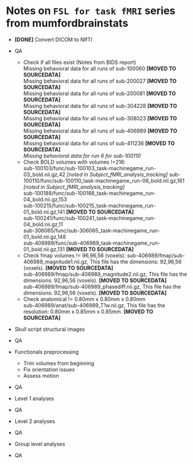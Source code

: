 Notes on `FSL for task fMRI` series from mumfordbrainstats
==========================================================

- **[DONE]** Convert DICOM to NIfTI  

- QA  
  - Check if all files exist (Notes from BIDS report)  
    Missing behavioral data for all runs of sub-100060 **[MOVED TO SOURCEDATA]**  
    Missing behavioral data for all runs of sub-200027 **[MOVED TO SOURCEDATA]**  
    Missing behavioral data for all runs of sub-200081 **[MOVED TO SOURCEDATA]**  
    Missing behavioral data for all runs of sub-304228 **[MOVED TO SOURCEDATA]**  
    Missing behavioral data for all runs of sub-308023 **[MOVED TO SOURCEDATA]**  
    Missing behavioral data for all runs of sub-406989 **[MOVED TO SOURCEDATA]**  
    Missing behavioral data for all runs of sub-411236 **[MOVED TO SOURCEDATA]**  
    *Missing behavioral data for run 6 for sub-100110*
  - Check BOLD volumes with volumes !=216:  
    sub-100103/func/sub-100103_task-machinegame_run-03_bold.nii.gz,42 *[noted in Subject_fMRI_analysis_tracking]*
    sub-100110/func/sub-100110_task-machinegame_run-06_bold.nii.gz,161 *[noted in Subject_fMRI_analysis_tracking]*  
    sub-100188/func/sub-100188_task-machinegame_run-04_bold.nii.gz,153  
    sub-100215/func/sub-100215_task-machinegame_run-01_bold.nii.gz,141 **[MOVED TO SOURCEDATA]**   
    sub-100241/func/sub-100241_task-machinegame_run-04_bold.nii.gz,11  
    sub-306065/func/sub-306065_task-machinegame_run-01_bold.nii.gz,148  
    sub-406989/func/sub-406989_task-machinegame_run-01_bold.nii.gz,131 **[MOVED TO SOURCEDATA]**  
  - Check fmap volumes != 96,96,56 (voxels):
    sub-406989/fmap/sub-406989_magnitude1.nii.gz, This file has the dimensions: 92,96,56 (voxels). **[MOVED TO SOURCEDATA]**  
    sub-406989/fmap/sub-406989_magnitude2.nii.gz, This file has the dimensions: 92,96,56 (voxels). **[MOVED TO SOURCEDATA]**  
    sub-406989/fmap/sub-406989_phasediff.nii.gz, This file has the dimensions: 92,96,56 (voxels). **[MOVED TO SOURCEDATA]**
  - Check anatomical != 0.80mm x 0.80mm x 0.80mm  
    sub-406989/anat/sub-406989_T1w.nii.gz, This file has the resolution: 0.80mm x 0.85mm x 0.85mm. **[MOVED TO SOURCEDATA]**  

- Skull script structural images
- QA
- Functionals preprocessing
  - Trim volumes from beginning
  - Fix orientation issues
  - Assess motion
- QA
- Level 1 analyses
- QA
- Level 2 analyses
- QA
- Group level analyses
- QA
